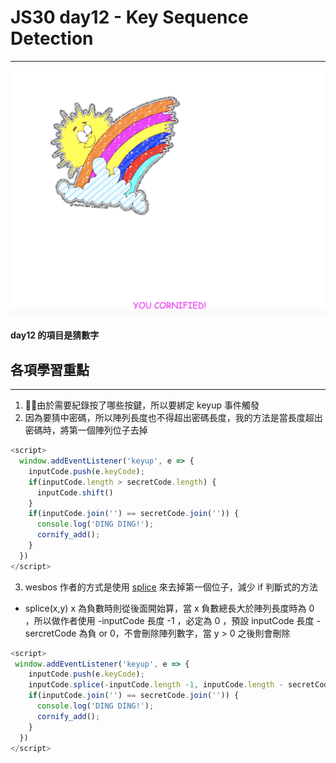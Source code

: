 # JS30 day12 - Key Sequence Detection
---

<img src="./JSday_12_home.png" style="max-width:100%"> 

#### day12 的項目是猜數字

## 各項學習重點
-----
1. 由於需要紀錄按了哪些按鍵，所以要綁定 keyup 事件觸發
2. 因為要猜中密碼，所以陣列長度也不得超出密碼長度，我的方法是當長度超出密碼時，將第一個陣列位子去掉
```javascript
<script>
  window.addEventListener('keyup', e => {
    inputCode.push(e.keyCode);
    if(inputCode.length > secretCode.length) {
      inputCode.shift()
    }
    if(inputCode.join('') == secretCode.join('')) {
      console.log('DING DING!');
      cornify_add();
    }
  })
</script>
```
3. wesbos 作者的方式是使用 <a href="https://developer.mozilla.org/zh-TW/docs/Web/JavaScript/Reference/Global_Objects/Array/splice">splice</a> 來去掉第一個位子，減少 if 判斷式的方法
 - splice(x,y) x 為負數時則從後面開始算，當 x 負數總長大於陣列長度時為 0 ，所以做作者使用 -inputCode 長度 -1 ，必定為 0 ，預設 inputCode 長度 - sercretCode 為負 or 0，不會刪除陣列數字，當 y > 0 之後則會刪除
```javascript
<script>
 window.addEventListener('keyup', e => {
    inputCode.push(e.keyCode);
    inputCode.splice(-inputCode.length -1, inputCode.length - secretCode.length);
    if(inputCode.join('') == secretCode.join('')) {
      console.log('DING DING!');
      cornify_add();
    }
  })
</script>
```



